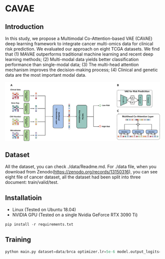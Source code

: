 # **CAVAE**

## Introduction

In this study, we propose a Multimodal Co-Attention-based VAE (CAVAE) deep learning framework to integrate cancer multi-omics data for clinical risk prediction.  We evaluated our approach on eight TCGA datasets. We find that (1) MAVAE outperforms traditional machine learning and recent deep learning methods; (2) Multi-modal data yields better classification performance than single-modal data; (3) The multi-head attention mechanism improves the decision-making process; (4) Clinical and genetic data are the most important modal data. 

![](https://github.com/wenwenmin/CAVAE/blob/main/CAVAE.png)

## Dataset
All the dataset, you can check ./data/Readme.md.
For ./data file, when you download from Zenodo(https://zenodo.org/records/13150316), you can see eight file of cancer dataset, all the dataset had been split into three document: train/valid/test.

## Installatioin

- Linux (Tested on Ubuntu 18.04)
- NVIDIA GPU (Tested on a single Nvidia GeForce RTX 3090 Ti)

```python
pip install -r requirements.txt
```

## Training

```python
python main.py dataset=data/brca optimizer.lr=5e-6 model.output_logits=1 model=multi_modal_pretrained_vit_lab meta.prefix_name=CXR scheduler=cosine_annealing epochs=200 meta.batch_size=50 meta.cross_validation=False meta.num_workers=20 model.transforms.img_size=384 meta.gpus=[2] meta.imbalance_handler=None optimizer.name=AdamW optimizer.lr_scheduler=None model.meta.p_visual_dropout=.0 model.meta.p_feature_dropout=1.0
```

